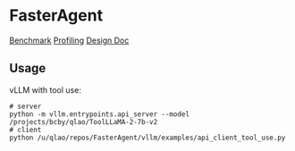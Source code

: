 # FasterAgent

[Benchmark](benchmark.md)
[Profiling](./profiling/)
[Design Doc](https://docs.google.com/document/d/1XXtushjemOyqUHXWH3OEYrdWspEzNrU7cgo2yCECx4Q/edit?usp=sharing)

## Usage
vLLM with tool use:
```shell
# server
python -m vllm.entrypoints.api_server --model /projects/bcby/qlao/ToolLLaMA-2-7b-v2
# client
python /u/qlao/repos/FasterAgent/vllm/examples/api_client_tool_use.py
```